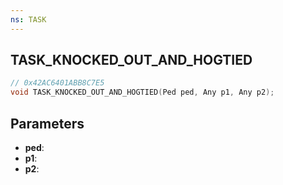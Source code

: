 ```yaml
---
ns: TASK
---
```

## TASK_KNOCKED_OUT_AND_HOGTIED

```c
// 0x42AC6401ABB8C7E5
void TASK_KNOCKED_OUT_AND_HOGTIED(Ped ped, Any p1, Any p2);
```

## Parameters
* **ped**:
* **p1**:
* **p2**:
